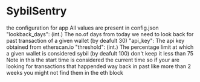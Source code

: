# SybilSentry
the configuration for app
All values are present in config.json
"lookback_days": (int.) The no.of days from today we need to look back for past transaction of a given wallet (by deafult 30)
"api_key": The api key obtained from etherscan.io
"threshold": (int.) The percentage limit at which a given wallet is considered sybil (by deafult 100) don't keep it less than 75
Note in this the start time is considered the current time so if your are looking for transactions that happended way back in past like more than 2 weeks
you might not find them in the eth block
